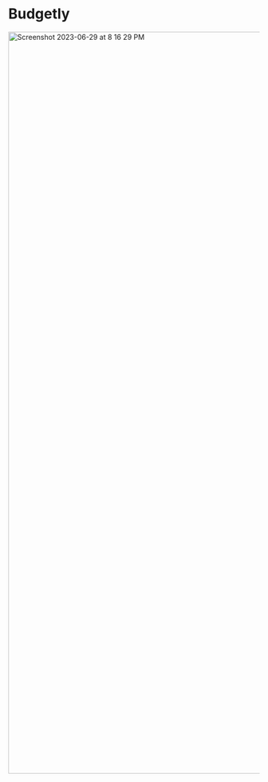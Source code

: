 # Budgetly

<img width="1486" alt="Screenshot 2023-06-29 at 8 16 29 PM" src="https://github.com/calebweldon/Budgetly/assets/132513904/b51ceb20-b591-437c-bb44-b8def9ff485f">
